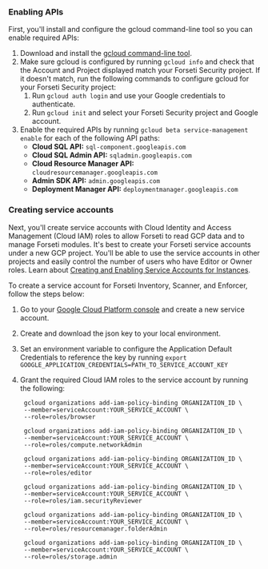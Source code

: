 ### Enabling APIs

First, you'll install and configure the gcloud command-line tool so you can
enable required APIs:

  1. Download and install the [gcloud command-line tool](https://cloud.google.com/sdk/gcloud/).
  1. Make sure gcloud is configured by running `gcloud info` and check that the
  Account and Project displayed match your Forseti Security project. If it
  doesn't match, run the following commands to configure gcloud for your
  Forseti Security project:
      1. Run `gcloud auth login` and use your Google credentials to authenticate.
      1. Run `gcloud init` and select your Forseti Security project and Google
      account.
  1. Enable the required APIs by running `gcloud beta service-management enable`
  for each of the following API paths:
      - **Cloud SQL API:** `sql-component.googleapis.com`
      - **Cloud SQL Admin API:** `sqladmin.googleapis.com`
      - **Cloud Resource Manager API:** `cloudresourcemanager.googleapis.com`
      - **Admin SDK API:** `admin.googleapis.com`
      - **Deployment Manager API:** `deploymentmanager.googleapis.com`

### Creating service accounts

Next, you'll create service accounts with Cloud Identity and Access Management
(Cloud IAM) roles to allow Forseti to read GCP data and to manage Forseti
modules. It's best to create your Forseti service accounts under a new GCP
project. You'll be able to use the service accounts in other projects and
easily control the number of users who have Editor or Owner roles. Learn about
[Creating and Enabling Service Accounts for Instances](https://cloud.google.com/compute/docs/access/create-enable-service-accounts-for-instances).

To create a service account for Forseti Inventory, Scanner, and Enforcer, follow the steps below:

  1. Go to your [Google Cloud Platform console](https://console.cloud.google.com/iam-admin/serviceaccounts)
  and create a new service account.
  1. Create and download the json key to your local environment.
  1. Set an environment variable to configure the Application Default
  Credentials to reference the key by running
          `export GOOGLE_APPLICATION_CREDENTIALS=PATH_TO_SERVICE_ACCOUNT_KEY`
  1. Grant the required Cloud IAM roles to the service account by running the
  following:

          gcloud organizations add-iam-policy-binding ORGANIZATION_ID \
          --member=serviceAccount:YOUR_SERVICE_ACCOUNT \
          --role=roles/browser

          gcloud organizations add-iam-policy-binding ORGANIZATION_ID \
          --member=serviceAccount:YOUR_SERVICE_ACCOUNT \
          --role=roles/compute.networkAdmin

          gcloud organizations add-iam-policy-binding ORGANIZATION_ID \
          --member=serviceAccount:YOUR_SERVICE_ACCOUNT \
          --role=roles/editor

          gcloud organizations add-iam-policy-binding ORGANIZATION_ID \
          --member=serviceAccount:YOUR_SERVICE_ACCOUNT \
          --role=roles/iam.securityReviewer

          gcloud organizations add-iam-policy-binding ORGANIZATION_ID \
          --member=serviceAccount:YOUR_SERVICE_ACCOUNT \
          --role=roles/resourcemanager.folderAdmin

          gcloud organizations add-iam-policy-binding ORGANIZATION_ID \
          --member=serviceAccount:YOUR_SERVICE_ACCOUNT \
          --role=roles/storage.admin

